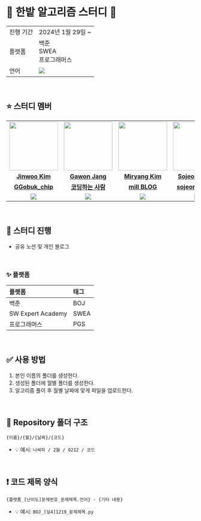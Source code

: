
# 🍊 한밭 알고리즘 스터디 🍊

<table>
  <tr>
    <td>진행 기간</td>
    <td>2024년 1월 29일 ~ </td>
  </tr>
  <tr>
    <td>플랫폼</td>
    <td>백준 <br> SWEA <br> 프로그래머스 
  </tr>
  <tr>
    <td>언어</td>
    <td>
        <img src="https://img.shields.io/badge/Python-3776AB?style=for-the-badge&logo=python&logoColor=white">
    </td>
  </tr>
</table>

<br/>

## ⭐ 스터디 멤버

<table>
 <tr>
    <td align="center"><a href="https://github.com/yasisicoco"><img src="https://avatars.githubusercontent.com/yasisicoco" width="130px;" alt=""></a></td>
    <td align="center"><a href="https://github.com/gawona"><img src="https://avatars.githubusercontent.com/gawona" width="130px;" alt=""></a></td>
    <td align="center"><a href="https://github.com/miryang1016"><img src="https://avatars.githubusercontent.com/miryang1016" width="130px;" alt=""></a></td>
    <td align="center"><a href="https://github.com/sojeong32"><img src="https://avatars.githubusercontent.com/sojeong32" width="130px;" alt=""></a></td>
  </tr>
  <tr>
    <td align="center"><a href="https://github.com/yasisicoco"><b>Jinwoo Kim</b></a></td>
    <td align="center"><a href="https://github.com/gawona"><b>Gawon Jang</b></a></td>
    <td align="center"><a href="https://github.com/miryang1016"><b>Miryang Kim</b></a></td>
    <td align="center"><a href="https://github.com/sojeong32"><b>Sojeong Park</b></a></td>
  </tr>
  <tr>
    <td align="center"><a href="https://designzino.tistory.com/"><b>GGobuk_chip</b></a></td>
    <td align="center"><a href="https://nowag.tistory.com/"><b>코딩하는 사람</b></a></td>
    <td align="center"><a href="https://millstory.tistory.com/"><b>mill BLOG</b></a></td>
    <td align="center"><a href="https://sojeong-2.tistory.com/2"><b>sojeong BLOG</b></a></td>
  </tr>
    <tr> 
    <td align="center"><img src="https://img.shields.io/badge/Python-3776AB?style=for-the-badge&logo=python&logoColor=white"></td>
    <td align="center"><img src="https://img.shields.io/badge/Python-3776AB?style=for-the-badge&logo=python&logoColor=white"></td>
    <td align="center"><img src="https://img.shields.io/badge/Python-3776AB?style=for-the-badge&logo=python&logoColor=white"></td>
    <td align="center"><img src="https://img.shields.io/badge/Python-3776AB?style=for-the-badge&logo=python&logoColor=white"></td>
  </tr> 
</table>

<br/>

## 📌 스터디 진행
- 공유 노션 및 개인 블로그
  
<br/>

### ✨ 플랫폼

| 플랫폼                   |  태그   |
|:----------------------|:-----|
| 백준                    |  BOJ  |
| SW Expert Academy      | SWEA |
| 프로그래머스            | PGS |

<br/>

## ✅ 사용 방법
1. 본인 이름의 폴더를 생성한다.
2. 생성된 폴더에 월별 폴더를 생성한다.
3. 알고리즘 풀이 후 월별 날짜에 맞게 파일을 업로드한다.

<br/>

## 📁 Repository 폴더 구조
```
{이름}/{월}/{날짜}/{코드}
```

- 💡 예시: `나싸피 / 2월 / 0212 / 코드`

<br/>

## ❗ 코드 제목 양식

```
{플랫폼_[난이도]문제번호_문제제목.언어} - {기타 내용}
```

- 💡 예시: `BOJ_[실4]1219_문제제목.py`
